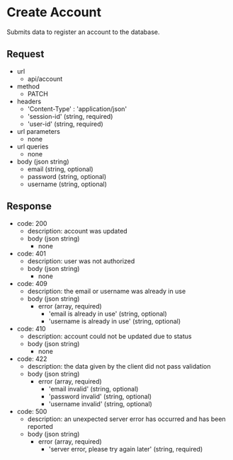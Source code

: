 # Create Account
Submits data to register an account to the database.

## Request
- url
  - api/account
- method
  - PATCH
- headers
  - 'Content-Type' : 'application/json'
  - 'session-id' (string, required)
  - 'user-id' (string, required)
- url parameters
  - none
- url queries
  - none
- body (json string)
  - email (string, optional)
  - password (string, optional)
  - username (string, optional)

## Response
- code: 200
  - description: account was updated
  - body (json string)
    - none
- code: 401
  - description: user was not authorized
  - body (json string)
    - none
- code: 409
  - description: the email or username was already in use
  - body (json string)
    - error (array, required)
      - 'email is already in use' (string, optional)
      - 'username is already in use' (string, optional)
- code: 410
  - description: account could not be updated due to status
  - body (json string)
    - none
- code: 422
  - description: the data given by the client did not pass validation
  - body (json string)
    - error (array, required)
      - 'email invalid' (string, optional)
      - 'password invalid' (string, optional)
      - 'username invalid' (string, optional)
- code: 500
  - description: an unexpected server error has occurred and has been reported
  - body (json string)
    - error (array, required)
      - 'server error, please try again later' (string, required)
